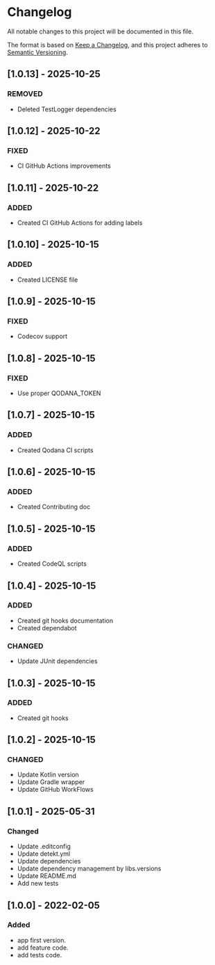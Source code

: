 # Changelog

All notable changes to this project will be documented in this file.

The format is based on [Keep a Changelog](https://keepachangelog.com/en/1.0.0/), and this project adheres
to [Semantic Versioning](https://semver.org/spec/v2.0.0.html).

## [1.0.13] - 2025-10-25

### REMOVED

- Deleted TestLogger dependencies

## [1.0.12] - 2025-10-22

### FIXED

- CI GitHub Actions improvements

## [1.0.11] - 2025-10-22

### ADDED

- Created CI GitHub Actions for adding labels

## [1.0.10] - 2025-10-15

### ADDED

- Created LICENSE file

## [1.0.9] - 2025-10-15

### FIXED

- Codecov support

## [1.0.8] - 2025-10-15

### FIXED

- Use proper QODANA_TOKEN

## [1.0.7] - 2025-10-15

### ADDED

- Created Qodana CI scripts

## [1.0.6] - 2025-10-15

### ADDED

- Created Contributing doc

## [1.0.5] - 2025-10-15

### ADDED

- Created CodeQL scripts

## [1.0.4] - 2025-10-15

### ADDED

- Created git hooks documentation
- Created dependabot

### CHANGED

- Update JUnit dependencies

## [1.0.3] - 2025-10-15

### ADDED

- Created git hooks

## [1.0.2] - 2025-10-15

### CHANGED

- Update Kotlin version
- Update Gradle wrapper
- Update GitHub WorkFlows

## [1.0.1] - 2025-05-31

### Changed

- Update .editconfig
- Update detekt.yml
- Update dependencies
- Update dependency management by libs.versions
- Update README.md
- Add new tests

## [1.0.0] - 2022-02-05

### Added

- app first version.
- add feature code.
- add tests code.
